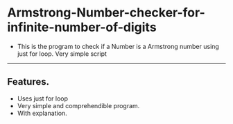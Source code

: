 # Armstrong-Number-checker-for-infinite-number-of-digits
- This is the program to check if a Number is a Armstrong number using just for loop. Very simple script
---
## Features. 
- Uses just for loop
- Very simple and comprehendible program. 
- With explanation. 
